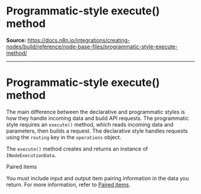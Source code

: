 # Programmatic-style execute() method

**Source:** https://docs.n8n.io/integrations/creating-nodes/build/reference/node-base-files/programmatic-style-execute-method/

---

# Programmatic-style execute() method

The main difference between the declarative and programmatic styles is how they handle incoming data and build API requests. The programmatic style requires an `execute()` method, which reads incoming data and parameters, then builds a request. The declarative style handles requests using the `routing` key in the `operations` object.

The `execute()` method creates and returns an instance of `INodeExecutionData`.

Paired items

You must include input and output item pairing information in the data you return. For more information, refer to [Paired items](../../paired-items/).
